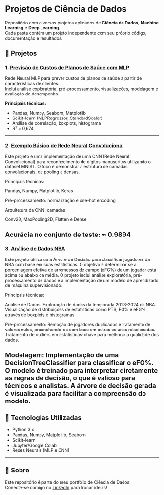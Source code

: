 # Projetos de Ciência de Dados

Repositório com diversos projetos aplicados de **Ciência de Dados**, **Machine Learning** e **Deep Learning**.  
Cada pasta contém um projeto independente com seu próprio código, documentação e resultados.

## 📂 Projetos

### 1. [Previsão de Custos de Planos de Saúde com MLP](./Projeto_MLP/README.md)
Rede Neural MLP para prever custos de planos de saúde a partir de características de clientes.  
Inclui análise exploratória, pré-processamento, visualizações, modelagem e avaliação de desempenho.

**Principais técnicas:**
- Pandas, Numpy, Seaborn, Matplotlib
- Scikit-learn (MLPRegressor, StandardScaler)
- Análise de correlação, boxplots, histograma
- R² ≈ 0,674

---

### 2. [Exemplo Básico de Rede Neural Convolucional](./Projeto_CNN/README.md)
Este projeto é uma implementação de uma CNN (Rede Neural Convolucional) para reconhecimento de dígitos manuscritos utilizando o dataset MNIST. O foco é demonstrar a estrutura de camadas convolucionais, de pooling e densas.

Principais técnicas:

Pandas, Numpy, Matplotlib, Keras 

Pré-processamento: normalização e one-hot encoding 

Arquitetura da CNN: camadas 

Conv2D, MaxPooling2D, Flatten e Dense 

Acurácia no conjunto de teste: ≈ 0.9894
---

### 3. [Análise de Dados NBA](./Projeto_NBA/README.md)
Este projeto utiliza uma Árvore de Decisão para classificar jogadores da NBA com base em suas estatísticas. O objetivo é determinar se a porcentagem efetiva de arremessos de campo (eFG%) de um jogador está acima ou abaixo da média. O projeto inclui análise exploratória, pré-processamento de dados e a implementação de um modelo de aprendizado de máquina supervisionado.

Principais técnicas:

Análise de Dados: Exploração de dados da temporada 2023-2024 da NBA. Visualização de distribuições de estatísticas como PTS, FG% e eFG% através de boxplots e histogramas.

Pré-processamento: Remoção de jogadores duplicados e tratamento de valores nulos, preenchendo-os com base em outras colunas relacionadas. Tratamento de outliers em estatísticas-chave para melhorar a qualidade dos dados.

Modelagem: Implementação de uma DecisionTreeClassifier para classificar o eFG%. O modelo é treinado para interpretar diretamente as regras de decisão, o que é valioso para técnicos e analistas. A árvore de decisão gerada é visualizada para facilitar a compreensão do modelo.
---

## 🚀 Tecnologias Utilizadas
- Python 3.x
- Pandas, Numpy, Matplotlib, Seaborn
- Scikit-learn
- Jupyter/Google Colab
- Redes Neurais (MLP e CNN)

---

## 📌 Sobre
Este repositório é parte do meu portfólio de Ciência de Dados.  
Conecte-se comigo no [LinkedIn](https://www.linkedin.com/) para trocar ideias!
